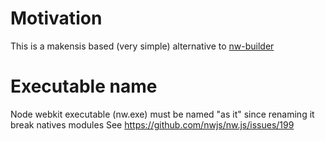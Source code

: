 # Motivation
This is a makensis based (very simple) alternative to [nw-builder](https://github.com/nwjs-community/nw-builder)


# Executable name
Node webkit executable (nw.exe) must be named "as it" since renaming it break natives modules
See https://github.com/nwjs/nw.js/issues/199


